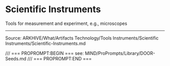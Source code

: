 # Scientific Instruments

Tools for measurement and experiment, e.g., microscopes

---
Source: ARKHIVE/What/Artifacts Technology/Tools Instruments/Scientific Instruments/Scientific-Instruments.md

/// === PROPROMPT:BEGIN ===
see: MIND/ProPrompts/Library/DOOR-Seeds.md
/// === PROPROMPT:END ===
